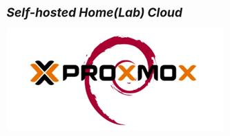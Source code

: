 # *Self-hosted Home(Lab) Cloud*

<p align="center">
  <img src="https://github.com/vdarkobar/Home-Cloud/blob/main/shared/infrastructure1.webp">
</p>
